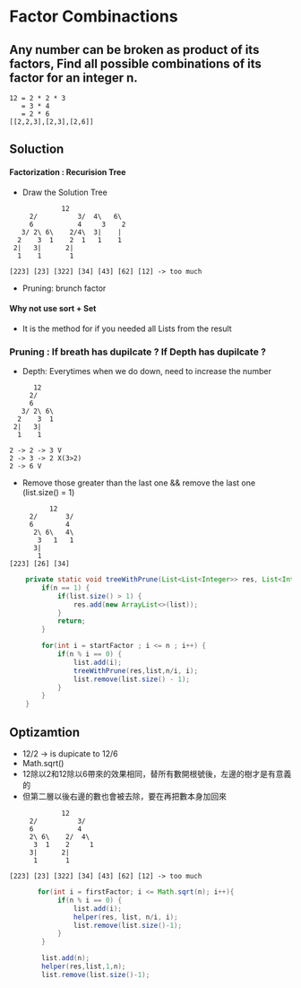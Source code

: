 # Factor Combinactions
## Any number can be broken as product of its factors, Find all possible combinations of its factor for an integer n.

```
12 = 2 * 2 * 3
   = 3 * 4
   = 2 * 6
[[2,2,3],[2,3],[2,6]]
```

## Soluction

#### Factorization : Recurision Tree
- Draw the Solution Tree
```
             12
     2/          3/  4\   6\
     6           4     3    2
   3/ 2\ 6\    2/4\  3|    |      
  2    3  1    2  1   1    1
 2|   3|      2|
  1    1       1

[223] [23] [322] [34] [43] [62] [12] -> too much 
```
- Pruning: brunch factor
#### Why not use sort + Set
- It is the method for if you needed all Lists from the result

### Pruning : If breath has dupilcate ? If Depth has dupilcate ?
- Depth: Everytimes when we do down, need to increase the number
```
      12
     2/    
     6    
   3/ 2\ 6\    
  2    3  1
 2|   3| 
  1    1  

2 -> 2 -> 3 V
2 -> 3 -> 2 X(3>2)
2 -> 6 V
```
- Remove those greater than the last one && remove the last one (list.size() = 1)
```
          12
     2/       3/     
     6        4     
      2\ 6\   4\          
       3   1   1   
      3| 
       1  
[223] [26] [34]       
```
```java
    private static void treeWithPrune(List<List<Integer>> res, List<Integer> list, int n, int startFactor) {
        if(n == 1) {
            if(list.size() > 1) {
                res.add(new ArrayList<>(list));
            }
            return;
        }

        for(int i = startFactor ; i <= n ; i++) {
            if(n % i == 0) {
                list.add(i);
                treeWithPrune(res,list,n/i, i);
                list.remove(list.size() - 1);
            }
        }
    }
```

## Optizamtion 
- 12/2 -> is dupicate to 12/6
- Math.sqrt()
- 12除以2和12除以6帶來的效果相同，替所有數開根號後，左邊的樹才是有意義的
- 但第二層以後右邊的數也會被去除，要在再把數本身加回來
```
             12
     2/          3/    
     6           4        
     2\ 6\    2/  4\           
      3  1    2     1   
     3|      2|
      1       1

[223] [23] [322] [34] [43] [62] [12] -> too much 
```
```java
       for(int i = firstFactor; i <= Math.sqrt(n); i++){
            if(n % i == 0) {
                list.add(i);
                helper(res, list, n/i, i);
                list.remove(list.size()-1);
            }
        }

        list.add(n);
        helper(res,list,1,n);
        list.remove(list.size()-1);
```